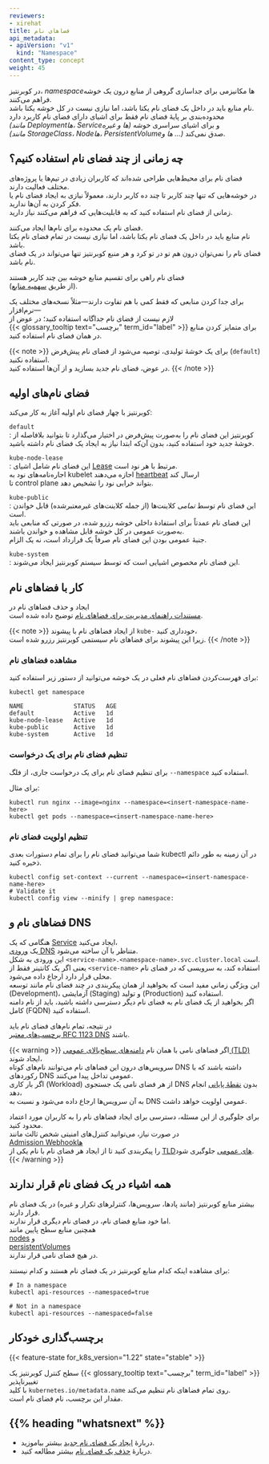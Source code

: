 ```yaml
---
reviewers:
- xirehat
title: فضاهای نام
api_metadata:
- apiVersion: "v1"
  kind: "Namespace"
content_type: concept
weight: 45
---
```


<!-- overview -->

در کوبرنتیز، _namespace_‌ها مکانیزمی برای جداسازی گروهی از منابع درون یک خوشه فراهم می‌کنند.  
نام منابع باید در داخل یک فضای نام یکتا باشد، اما نیازی نیست در کل خوشه یکتا باشد.  
محدوده‌بندی بر پایهٔ فضای نام فقط برای اشیای دارای فضای نام کاربرد دارد  
_(مانند Deploymentها، Serviceها و غیره)_ و برای اشیای سراسری خوشه  
_(مانند StorageClass، Nodeها، PersistentVolumeها و ...)‌_ صدق نمی‌کند.

<!-- body -->

## چه زمانی از چند فضای نام استفاده کنیم؟

فضای نام برای محیط‌هایی طراحی شده‌اند که کاربران زیادی در تیم‌ها یا پروژه‌های مختلف فعالیت دارند.  
در خوشه‌هایی که تنها چند کاربر تا چند ده کاربر دارند، معمولاً نیازی به ایجاد فضای نام یا فکر کردن به آن‌ها ندارید.  
زمانی از فضای نام استفاده کنید که به قابلیت‌هایی که فراهم می‌کنند نیاز دارید.

فضای نام یک محدوده برای نام‌ها ایجاد می‌کنند.  
نام منابع باید در داخل یک فضای نام یکتا باشد، اما نیازی نیست در تمام فضای نام یکتا باشد.  
فضای نام را نمی‌توان درون هم تو در تو کرد و هر منبع کوبرنتیز تنها می‌تواند در یک فضای نام باشد.

فضای نام راهی برای تقسیم منابع خوشه بین چند کاربر هستند  
(از طریق [سهمیه منابع](/docs/concepts/policy/resource-quotas/)).

برای جدا کردن منابعی که فقط کمی با هم تفاوت دارند—مثلاً نسخه‌های مختلف یک نرم‌افزار—  
لازم نیست از فضای نام جداگانه استفاده کنید؛ در عوض از  
{{< glossary_tooltip text="برچسب" term_id="label" >}}‌ برای متمایز کردن منابع در همان فضای نام استفاده کنید.

{{< note >}}
برای یک خوشهٔ تولیدی، توصیه می‌شود از فضای نام پیش‌فرض (`default`) استفاده نکنید.  
در عوض، فضای نام جدید بسازید و از آن‌ها استفاده کنید.
{{< /note >}}

## فضای نام‌های اولیه

کوبرنتیز با چهار فضای نام اولیه آغاز به کار می‌کند:

`default`  
: کوبرنتیز این فضای نام را به‌صورت پیش‌فرض در اختیار می‌گذارد تا بتوانید بلافاصله از خوشهٔ جدید خود استفاده کنید، بدون آن‌که ابتدا نیاز به ایجاد یک فضای نام داشته باشید.

`kube-node-lease`  
: این فضای نام شامل اشیای [Lease](/docs/concepts/architecture/leases/) مرتبط با هر نود است.  
اجاره‌نامه‌های نود به kubelet اجازه می‌دهند [heartbeat](/docs/concepts/architecture/nodes/#node-heartbeats) ارسال کند  
تا control plane بتواند خرابی نود را تشخیص دهد.

`kube-public`  
: این فضای نام توسط *تمامی* کلاینت‌ها (از جمله کلاینت‌های غیرمعتبرشده) قابل خواندن است.  
این فضای نام عمدتاً برای استفادهٔ داخلی خوشه رزرو شده، در صورتی که منابعی باید به‌صورت عمومی در کل خوشه قابل مشاهده و خواندن باشند.  
جنبهٔ عمومی بودن این فضای نام صرفاً یک قرارداد است، نه یک الزام.

`kube-system`  
: این فضای نام مخصوص اشیایی است که توسط سیستم کوبرنتیز ایجاد می‌شوند.

## کار با فضاهای نام

ایجاد و حذف فضاهای نام در  
[مستندات راهنمای مدیریت برای فضاهای نام](/docs/tasks/administer-cluster/namespaces) توضیح داده شده است.

{{< note >}}
از ایجاد فضاهای نام با پیشوند `kube-` خودداری کنید،  
زیرا این پیشوند برای فضاهای نام سیستمی کوبرنتیز رزرو شده است.
{{< /note >}}

### مشاهده فضاهای نام

برای فهرست‌کردن فضاهای نام فعلی در یک خوشه می‌توانید از دستور زیر استفاده کنید:

```shell
kubectl get namespace
```
```
NAME              STATUS   AGE
default           Active   1d
kube-node-lease   Active   1d
kube-public       Active   1d
kube-system       Active   1d
```


### تنظیم فضای نام برای یک درخواست

برای تنظیم فضای نام برای یک درخواست جاری، از فلگ `--namespace` استفاده کنید.

برای مثال:

```shell
kubectl run nginx --image=nginx --namespace=<insert-namespace-name-here>
kubectl get pods --namespace=<insert-namespace-name-here>
```

### تنظیم اولویت فضای نام

شما می‌توانید فضای نام را برای تمام دستورات بعدی kubectl در آن زمینه به طور دائم ذخیره کنید.

```shell
kubectl config set-context --current --namespace=<insert-namespace-name-here>
# Validate it
kubectl config view --minify | grep namespace:
```

## فضاهای نام و DNS

هنگامی که یک [Service](/docs/concepts/services-networking/service/) ایجاد می‌کنید،  
یک [ورودی DNS](/docs/concepts/services-networking/dns-pod-service/) متناظر با آن ساخته می‌شود.  
این ورودی به شکل `<service-name>.<namespace-name>.svc.cluster.local` است.  
یعنی اگر یک کانتینر فقط از `<service-name>` استفاده کند، به سرویسی که در فضای نام محلی قرار دارد ارجاع داده می‌شود.  
این ویژگی زمانی مفید است که بخواهید از همان پیکربندی در چند فضای نام مانند توسعه (Development)، آزمایشی (Staging) و تولید (Production) استفاده کنید.  
اگر بخواهید از یک فضای نام به فضای نام دیگر دسترسی داشته باشید، باید از نام دامنه کامل (FQDN) استفاده کنید.

در نتیجه، تمام نام‌های فضای نام باید  
[برچسب‌های معتبر RFC 1123 DNS](/docs/concepts/overview/working-with-objects/names/#dns-label-names) باشند.

{{< warning >}}
اگر فضاهای نامی با همان نام [دامنه‌های سطح‌بالای عمومی (TLD)](https://data.iana.org/TLD/tlds-alpha-by-domain.txt) ایجاد شوند،  
سرویس‌های درون این فضاهای نام می‌توانند نام‌های کوتاه DNS داشته باشند که با رکوردهای DNS عمومی تداخل پیدا می‌کنند.  
اگر بار کاری (Workload) از هر فضای نامی یک جستجوی DNS بدون [نقطهٔ پایانی](https://datatracker.ietf.org/doc/html/rfc1034#page-8) انجام دهد،  
به آن سرویس‌ها ارجاع داده می‌شود و نسبت به DNS عمومی اولویت خواهد داشت.

برای جلوگیری از این مسئله، دسترسی برای ایجاد فضاهای نام را به کاربران مورد اعتماد محدود کنید.  
در صورت نیاز، می‌توانید کنترل‌های امنیتی شخص ثالث مانند  
[Admission Webhookها](/docs/reference/access-authn-authz/extensible-admission-controllers/)  
را پیکربندی کنید تا از ایجاد هر فضای نام با نام یکی از [TLDهای عمومی](https://data.iana.org/TLD/tlds-alpha-by-domain.txt) جلوگیری شود.
{{< /warning >}}

## همه اشیاء در یک فضای نام قرار ندارند

بیشتر منابع کوبرنتیز (مانند پادها، سرویس‌ها، کنترلرهای تکرار و غیره) در یک فضای نام قرار دارند.  
اما خود منابع فضای نام، در فضای نام دیگری قرار ندارند.  
همچنین منابع سطح پایین مانند  
[nodes](/docs/concepts/architecture/nodes/) و  
[persistentVolumes](/docs/concepts/storage/persistent-volumes/)  
در هیچ فضای نامی قرار ندارند.

برای مشاهده اینکه کدام منابع کوبرنتیز در یک فضای نام هستند و کدام نیستند:

```shell
# In a namespace
kubectl api-resources --namespaced=true

# Not in a namespace
kubectl api-resources --namespaced=false
```

## برچسب‌گذاری خودکار

{{< feature-state for_k8s_version="1.22" state="stable" >}}

سطح کنترل کوبرنتیز یک {{< glossary_tooltip text="برچسب" term_id="label" >}} تغییرناپذیر  
با کلید `kubernetes.io/metadata.name` روی تمام فضاهای نام تنظیم می‌کند.  
مقدار این برچسب، نام فضای نام است.

## {{% heading "whatsnext" %}}

* دربارهٔ [ایجاد یک فضای نام جدید](/docs/tasks/administer-cluster/namespaces/#creating-a-new-namespace) بیشتر بیاموزید.  
* دربارهٔ [حذف یک فضای نام](/docs/tasks/administer-cluster/namespaces/#deleting-a-namespace) بیشتر مطالعه کنید.

